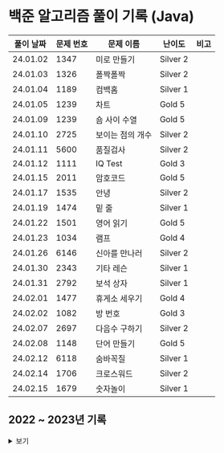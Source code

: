 # 백준 알고리즘 풀이 기록 (Java)

| 풀이 날짜    | 문제 번호 | 문제 이름               | 난이도        | 비고 |
|----------|-------|---------------------|------------| --- |
| 24.01.02 | 1347  | 미로 만들기              | Silver 2   | |
| 24.01.03 | 1326  | 폴짝폴짝                 | Silver 2   | |
| 24.01.04 | 1189  | 컴백홈                  | Silver 1   | |
| 24.01.05 | 1239  | 차트                    | Gold 5     | |
| 24.01.09 | 1239  | 숌 사이 수열             | Gold 5     | |
| 24.01.10 | 2725  | 보이는 점의 개수          | Silver 2   | |
| 24.01.11 | 5600  | 품질검사                 | Silver 2   | |
| 24.01.12 | 1111  | IQ Test                | Gold 3     | |
| 24.01.15 | 2011  | 암호코드                 | Gold 5     | |
| 24.01.17 | 1535  | 안녕                    | Silver 2   | |
| 24.01.19 | 1474  | 밑 줄                   | Silver 1   | |
| 24.01.22 | 1501  | 영어 읽기                | Gold 5     | |
| 24.01.23 | 1034  | 램프                    | Gold 4     | |
| 24.01.26 | 6146  | 신아를 만나러             | Silver 2   | |
| 24.01.30 | 2343  | 기타 레슨                | Silver 1   | |
| 24.01.31 | 2792  | 보석 상자                | Silver 1   | |
| 24.02.01 | 1477  | 휴게소 세우기             | Gold 4     | |
| 24.02.02 | 1082  | 방 번호                  | Gold 3     | |
| 24.02.07 | 2697  | 다음수 구하기             | Silver 2   | |
| 24.02.08 | 1148  | 단어 만들기               | Gold 5     | |
| 24.02.12 | 6118  | 숨바꼭질                  | Silver 1   | |
| 24.02.14 | 1706  | 크로스워드                | Silver 2   | |
| 24.02.15 | 1679  | 숫자놀이                  | Silver 1   | |


## 2022 ~ 2023년 기록
<details>
<summary>보기</summary>

| 풀이 날짜    | 문제 번호 | 문제 이름               | 난이도        | 비고 |
|----------|-------|---------------------|------------| --- |
| 22.01.26 | 14503 | 로봇 청소기              | Gold 5     | |
| 22.03.25 | 7569  | 토마토                 | Gold 5     | |
| 22.03.25 | 20057 | 마법사 상어와 토네이도        | Gold 3     | |
| 22.06.13 | 1260  | DFS와 BFS            | Silver 2   | 재풀이 |
| 22.06.14 | 1012  | 유기농 배추              | Silver 2   | |
| 22.06.14 | 16236 | 아기 상어               | Gold 3     | |
| 22.06.15 | 12865 | 평범한 배낭              | Gold 5     | |
| 22.06.16 | 1655  | 가운데를 말해요            | Gold 2     | |
| 22.06.17 | 3197  | 백조의 호수              | Platinum 5 | 시간 초과 → 메모리 초과 |
| 22.06.20 | 2933  | 미네랄                 | Gold 2     | |
| 22.06.21 | 2579  | 계단 오르기              | Silver 3   | |
| 22.06.22 | 2667  | 단지번호붙이기             | Silver 1   | |
| 22.06.23 | 8983  | 사냥꾼                 | Gold 4     | |
| 22.06.27 | 13460 | 구슬 탈출 2             | Gold 1     | |
| 22.06.28 | 1753  | 최단경로                | Gold 4     | |
| 22.06.29 | 1697  | 숨바꼭질                | Silver 1   | |
| 22.06.29 | 12851 | 숨바꼭질 2              | Gold 4     | |
| 22.06.29 | 13549 | 숨바꼭질 3              | Gold 5     | |
| 22.06.30 | 13305 | 주유소                 | Silver 4   | |
| 22.07.01 | 1976  | 여행 가자               | Gold 4     | |
| 22.07.04 | 3190  | 뱀                   | Gold 4     | |
| 22.07.05 | 2468  | 안전 영역               | Silver 1   | |
| 22.07.06 | 14499 | 주사위 굴리기             | Gold 4     | |
| 22.07.07 | 1010  | 다리 놓기               | Silver 5   | |
| 22.07.11 | 14889 | 스타트와 링크             | Silver 2   | |
| 22.07.12 | 17298 | 오큰수                 | Gold 4     | |
| 22.07.13 | 6087  | 레이저 통신              | Gold 3     | |
| 22.07.14 | 4991  | 로봇 청소기              | Gold 2     | |
| 22.07.18 | 7579  | 앱                   | Gold 3     | |
| 22.07.19 | 1269  | 대칭 차집합              | Silver 3   | |
| 22.07.20 | 11286 | 절댓값 힙               | Silver 1   | |
| 22.07.21 | 6549  | 히스토그램에서 가장 큰 직사각형   | Platinum 5 | 시간 초과 |
| 22.07.22 | 1431  | 시리얼 번호              | Silver 3   | |
| 22.07.22 | 1461  | 도서관                 | Gold 5     | |
| 22.07.25 | 2606  | 바이러스                | Silver 3   | |
| 22.07.26 | 9372  | 상근이의 여행             | Silver 4   | |
| 22.07.26 | 1197  | 최소 스패닝 트리           | Gold 4     | |
| 22.07.27 | 2164  | 카드2                 | Silver 4   | |
| 22.07.28 | 1717  | 집합의 표현              | Gold 4     | |
| 22.08.01 | 1766  | 문제집                 | Gold 2     | |
| 22.08.02 | 4195  | 친구 네트워크             | Gold 2     | |
| 22.08.04 | 1245  | 농장 관리               | Gold 5     | |
| 22.08.05 | 1103  | 게임                  | Gold 2     | |
| 22.08.05 | 1300  | K번째 수               | Gold 2     | [풀이](https://st-lab.tistory.com/281) 참조 |
| 22.08.08 | 7682  | 틱택토                 | Gold 5     | |
| 22.08.09 | 11659 | 구간 합 구하기 4          | Silver 3   | |
| 22.08.09 | 11660 | 구간 합 구하기 5          | Silver 1   | |
| 22.08.10 | 1188  | 음식 평론가              | Gold 4     | |
| 22.08.12 | 1405  | 미친 로봇               | Gold 5     | |
| 22.08.15 | 1941  | 소문난 칠공주             | Gold 3     | |
| 22.08.16 | 2869  | 달팽이는 올라가고 싶다        | Silver 5   | |
| 22.08.16 | 2206  | 벽 부수고 이동하기          | Gold 4     | |
| 22.08.17 | 9663  | N-Queen             | Gold 4     | |
| 22.08.19 | 1074  | Z                   | Silver 1   | |
| 22.08.22 | 11057 | 오르막 수               | Silver 1   | |
| 22.08.23 | 2096  | 내려가기                | Gold 5     | |
| 22.08.25 | 2660  | 회장뽑기                | Gold 5     | |
| 22.08.26 | 1374  | 강의실                 | Gold 5     | |
| 22.08.29 | 2573  | 빙산                  | Gold 4     | |
| 22.08.30 | 18405 | 경쟁적 전염              | Gold 5     | |
| 22.08.31 | 2643  | 색종이 올려 놓기           | Gold 4     | |
| 22.09.01 | 2230  | 수 고르기               | Gold 5     | |
| 22.09.02 | 14719 | 빗물                  | Gold 5     | |
| 22.09.06 | 2252  | 줄 세우기               | Gold 3     | |
| 22.09.06 | 11562 | 백양로 브레이크            | Gold 3     | |
| 22.09.08 | 14567 | 선수과목 (Prerequisite) | Gold 5     | |
| 22.09.13 | 1240  | 노드 사이의 거리           | Gold 5     | 플로이드 와샬 풀이 → 인접리스트 풀이 |
| 22.09.14 | 1194  | 달이 차오른다, 가자.        | Gold 1     | |
| 22.09.15 | 14395 | 4연산                 | Gold 5     | |
| 22.09.16 | 5430  | AC                  | Gold 5     | |
| 22.09.19 | 1253  | 좋다                  | Gold 4     | 완탐 풀이 → 투 포인터 풀이 |
| 22.09.21 | 10814 | 나이순 정렬              | Silver 5   | |
| 22.09.21 | 11866 | 요세푸스 문제 0           | Silver 5   | |
| 22.09.22 | 1654  | 랜선 자르기              | Silver 2   | |
| 22.09.23 | 1874  | 스택 수열               | Silver 2   | |
| 22.09.23 | 1929  | 소수 구하기              | Silver 3   | |
| 22.09.23 | 1966  | 프린터 큐               | Silver 3   | |
| 22.09.23 | 2108  | 통계학                 | Silver 3   | |
| 22.09.26 | 2805  | 나무 자르기              | Silver 2   | 연관 문제 : 1654, 10816 |
| 22.09.27 | 4949  | 균형잡힌 세상             | Silver 4   | |
| 22.09.27 | 10773 | 제로                  | Silver 4   | |
| 22.09.27 | 18111 | 마인크래프트              | Silver 2   | |
| 22.09.29 | 1003  | 피보나치 함수             | Silver 3   | |
| 22.09.29 | 1620  | 나는야 포켓몬 마스터 이다솜     | Silver 4   | |
| 22.09.29 | 1764  | 듣보잡                 | Silver 4   | |
| 22.09.29 | 1927  | 최소 힙                | Silver 2   | |
| 22.09.30 | 2630  | 색종이 만들기             | Silver 2   | |
| 22.10.01 | 11724 | 연결 요소의 개수           | Silver 2   | |
| 22.10.05 | 11279 | 최대 힙                | Silver 2   | |
| 22.10.06 | 18870 | 좌표 압축               | Silver 2   | |
| 22.10.13 | 1676  | 팩토리얼 0의 개수          | Silver 5   | |
| 22.10.14 | 2178  | 미로 탐색               | Silver 1   | |
| 22.10.17 | 1107  | 리모컨                 | Gold 5     | |
| 22.10.18 | 11403 | 경로 찾기               | Silver 1   | |
| 22.10.19 | 16928 | 뱀과 사다리 게임           | Gold 5     | |
| 22.10.21 | 7662  | 이중 우선순위 큐           | Gold 4     | |
| 22.10.31 | 9465  | 스티커                 | Silver 1   | |
| 22.11.02 | 17626 | Four Squares        | Silver 3   | |
| 22.11.03 | 1780  | 종이의 개수              | Silver 2   | |
| 22.11.04 | 14500 | 테트로미노               | Gold 4     | |
| 22.11.05 | 16953 | A -> B              | Silver 2   | |
| 22.11.07 | 17070 | 파이프 옮기기 1           | Gold 5     | |
| 22.11.09 | 9019  | DSLR                | Gold 4     | |
| 22.11.14 | 5525  | IOIOI               | Silver 1   | |
| 22.11.15 | 1629  | 곱셈                  | Silver 1   | |
| 22.11.16 | 11657 | 타임머신                | Gold 4     | |
| 22.11.17 | 11725 | 트리의 부모 찾기           | Silver 2   | |
| 22.11.18 | 1059  | 좋은 구간               | Silver 4   | |
| 22.11.19 | 14938 | 서강그라운드              | Gold 4     | |
| 22.11.21 | 1238  | 파티                  | Gold 3     | |
| 22.11.22 | 1167  | 트리의 지름              | Gold 2     | [참조 사이트](https://blog.myungwoo.kr/112) |
| 22.11.23 | 1865  | 웜홀                  | Gold 3     | |
| 22.11.24 | 1049  | 기타줄                 | Silver 4   | |
| 22.11.25 | 1967  | 트리의 지름              | Gold 4     | |
| 22.11.29 | 9251  | LCS                 | Gold 5     | |
| 22.12.01 | 9252  | LCS 2               | Gold 4     | |
| 22.12.05 | 1991  | 트리 순회               | Silver 1   | |
| 22.12.08 | 2638  | 치즈                  | Gold 3     | |
| 22.12.13 | 9935  | 문자열 폭발              | Gold 4     | |
| 22.12.15 | 1803  | 무술 연습               | Gold 3     | |
| 22.12.20 | 1916  | 최소비용 구하기            | Gold 5     | |
| 22.12.22 | 11054 | 가장 긴 바이토닉 부분 수열     | Gold 4     | |
| 22.12.26 | 1309  | 동물원                 | Silver 1   | |
| 23.01.01 | 3273  | 두 수의 합              | Silver 3   | |
| 23.01.02 | 10844 | 쉬운 계단 수             | Silver 1   | |
| 23.01.03 | 10819 | 차이를 최대로             | Silver 2   | |
| 23.01.04 | 1912  | 연속합                 | Silver 2   | |
| 23.01.05 | 2559  | 수열                  | Silver 3   | |
| 23.01.06 | 2407  | 조합                  | Silver 3   | |
| 23.01.09 | 1504  | 특정한 최단 경로           | Gold 4     | |
| 23.01.10 | 15652 | N과 M (4)            | Silver 3   | |
| 23.01.11 | 15654 | N과 M (5)            | Silver 3   | |
|          | 15657 | N과 M (8)            | Silver 3   | |
| 23.01.12 | 11779 | 최소비용 구하기 2          | Gold 3     | |
| 23.01.13 | 5639  | 이진 검색 트리            | Gold 5     | |
| 23.01.16 | 2448  | 별 찍기 - 11           | Gold 4     | |
| 23.01.17 | 1918  | 후위 표기식              | Gold 2     | |
| 23.01.18 | 15663 | N과 M (9)            | Silver 2   | |
| 23.01.20 | 2583  | 영역 구하기              | Silver 1   | |
| 23.01.23 | 14501 | 퇴사                  | Silver 3   | |
| 23.01.24 | 1946  | 신입 사원               | Silver 1   | |
| 23.01.25 | 11000 | 강의실 배정              | Gold 5     | |
| 23.01.26 | 11497 | 통나무 건너뛰기            | Silver 1   | |
| 23.01.27 | 14244 | 트리 만들기              | Silver 4   | |
|          | 13116 | 30번                 | Silver 4   | |
|          | 9934  | 완전 이진 트리            | Silver 1   | |
| 23.01.30 | 1068  | 트리                  | Gold 5     | |
| 23.01.31 | 15903 | 카드 합체 놀이            | Silver 1   | |
| 23.02.01 | 15681 | 트리와 쿼리              | Gold 5     | | 
| 23.02.02 | 1783  | 병든 나이트              | Silver 3   | |
| 23.02.03 | 14888 | 연산자 끼워넣기            | Silver 1   | |
| 23.02.06 | 1325  | 효율적인 해킹             | Silver 1   | |
| 23.02.07 | 16918 | 봄버맨                 | Silver 1   | |
| 23.02.08 | 1713  | 후보 추천하기             | Silver 1   | |
| 23.02.09 | 20056 | 마법사 상어와 파이어볼        | Gold 4     | |
| 23.02.10 | 1926  | 그림                  | Silver 1   | |
| 23.02.13 | 11052 | 카드 구매하기             | Silver 1   | |
| 23.02.16 | 12891 | DNA 비밀번호            | Silver 2   | |
| 23.02.20 | 2467  | 용액                  | Gold 5     | |
| 23.02.23 | 19236 | 청소년 상어              | Gold 2     | |
| 23.02.27 | 2887  | 행성 터널               | Platinum 5 | 시간 초과 |
| 23.02.27 | 11060 | 점프 점프               | Silver 2   | |
| 23.03.02 | 2210  | 숫자판 점프              | Silver 2   | |
| 23.03.06 | 2225  | 합분해                 | Gold 5     | |
| 23.03.09 | 17391 | 무한부스터               | Silver 1   | |
| 23.03.13 | 12931 | 두 배 더하기             | Gold 5     | |
| 23.03.17 | 2470  | 두 용액                | Gold 5     | |
| 23.03.20 | 11578 | 팀원 모집               | Gold 5     | |
| 23.03.24 | 1922  | 네트워크 연결             | Gold 4     | |
| 23.03.28 | 3020  | 개똥벌레                | Gold 5     | |
| 23.03.30 | 2293  | 동전 1                | Gold 5     | |
| 23.04.03 | 2166  | 다각형의 면적             | Gold 5     | |
| 23.04.06 | 1062  | 가르침                 | Gold 4     | |
| 23.04.11 | 6603  | 로또                  | Silver 2   | |
| 23.04.14 | 4948  | 베르트랑 공준             | Silver 2   | |
|          | 2504  | 괄호의 값               | Silver 1   | |
|          | 16434 | 드래곤 앤 던전            | Gold 4   | |
| 23.04.17 | 15666 | N과 M (12)           | Silver 2   | |
| 23.04.21 | 20040 | 사이클 게임              | Gold 4   | |
| 23.04.24 | 9466  | 텀 프로젝트             | Gold 3     | |
| 23.04.28 | 17086 | 아기 상어 2             | Silver 2     | |
| 23.05.01 | 1743  | 음식물 피하기             | Silver 1   | |
| 23.05.04 | 1799  | 비숍                   | Gold 1   | |
| 23.05.10 | 17404 | RGB거리 2              | Gold 4   | |
| 23.05.12 | 12852 | 1로 만들기 2             | Silver 1   | |
| 23.05.15 | 16724 | 피리 부는 사나이             | Gold 3   | |
| 23.05.18 | 10971 | 외판원 순회 2             | Silver 2   | |
| 23.05.24 | 1058  | 친구                    | Silver 2   | |
| 23.05.26 | 1699  | 제곱수의 합              | Silver 2   | DP로 개선 가능 |
| 23.05.30 | 5397  | 키로거                    | Silver 2   | |
| 23.06.02 | 9020  | 골드바흐의 추측             | Silver 2   | |
| 23.06.05 | 2004  | 조합 0의 개수             | Silver 2   | |
| 23.06.06 | 27172 | 수 나누기 게임             | Gold 5   | |
| 23.06.09 | 15988 | 1, 2, 3 더하기 3         | Silver 2   | |
| 23.06.12 | 20303 | 할로윈의 양아치            | Gold 3   | |
| 23.06.13 | 18352 | 특정 거리의 도시 찾기      | Silver 2  | |
| 23.06.15 | 9184  | 신나는 함수 실행          | Silver 2  | |
| 23.06.19 | 11048 | 이동하기                 | Silver 2  | |
| 23.06.21 | 2529  | 부등호                   | Silver 1  | |
| 23.06.22 | 5567  | 결혼식                   | Silver 2  | |
| 23.06.26 | 2075  | N번째 큰 수              | Silver 2  | |
| 23.06.28 | 1024  | 수열의 합                | Silver 2  | |
| 23.06.30 | 1965  | 상자넣기                | Silver 2  | |
| 23.07.03 | 2531  | 회전 초밥                | Silver 1   | |
| 23.07.05 | 1182  | 부분수열의 합             | Silver 2   | |
| 23.07.07 | 24479 | 알고리즘 수업 - 깊이 우선 탐색 1 | Silver 2   | |
| 23.07.10 | 1206  | 사람의 수                 | Silver 2   | |
| 23.07.12 | 1446  | 지름길                   | Silver 1   | |
| 23.07.17 | 1360  | 되돌리기                 | Gold 5     | |
| 23.07.19 | 1339  | 단어 수학                | Gold 4     | |
| 23.07.21 | 17503 | 맥주 축제                | Silver 1  | |
| 23.07.24 | 2885  | 초콜릿 식사              | Silver 2  | |
| 23.07.26 | 17615 | 볼 모으기                | Silver 1  | |
| 23.07.27 | 16206 | 롤케이크                | Silver 1  | |
| 23.07.28 | 1052  | 물병                     | Silver 1  | IllegalArgument 발생 후 해결 |
| 23.07.31 | 1041  | 주사위                   | Gold 5   | |
| 23.08.01 | 14940 | 쉬운 최단거리            | Silver 1  | |
| 23.08.02 | 16937 | 두 스티커                 | Silver 3  | |
| 23.08.07 | 10164 | 격자상의 경로             | Silver 1  | |
| 23.08.09 | 12789 | 도키도키 간식드리미        | Silver 3  | |
| 23.08.11 | 1105  | 팔                     | Silver 1  | |
| 23.08.14 | 15973 | 두 박스                 | Silver 1  | |
| 23.08.16 | 2512  | 예산                    | Silver 2  | |
| 23.08.18 | 2023  | 신기한 소수              | Gold 5    | |
| 23.08.21 | 1500  | 최대 곱                   | Silver 2  | |
| 23.08.24 | 27968 | 사사의 사차원 사탕 봉지      | Silver 2  | |
| 23.08.31 | 4358  | 생태학                  | Silver 2  | |
| 23.09.21 | 2170  | 선 긋기                  | Gold 5   | |
| 23.10.11 | 1021  | 회전하는 큐               | Silver 3  | |
| 23.10.24 | 13164 | 행복 유치원               | Gold 5   | |
| 23.10.31 | 1138  | 한 줄로 서기              | Silver 2  | |
| 23.11.14 | 1106  | 호텔                    | Gold 5   | |
| 23.11.15 | 1080  | 행렬                    | Silver 1  | |
| 23.11.22 | 1276  | PLATFORME              | Silver 1  | |
| 23.11.27 | 1900  | 레슬러                   | Silver 2  | |
| 23.12.04 | 1005  | ACM Craft              | Gold 3  | |
| 23.12.05 | 1083  | 소트                    | Gold 5  | |
| 23.12.07 | 2257  | 화학식량                 | Silver 2  | |
| 23.12.11 | 2078  | 무한이진트리              | Silver 2  | |
| 23.12.12 | 2823  | 유턴 싫어                | Silver 2  | |
| 23.12.14 | 1599  | 민식어                  | Gold 5  | |
| 23.12.21 | 1553  | 도미노 찾기              | Gold 5  | |
</details>